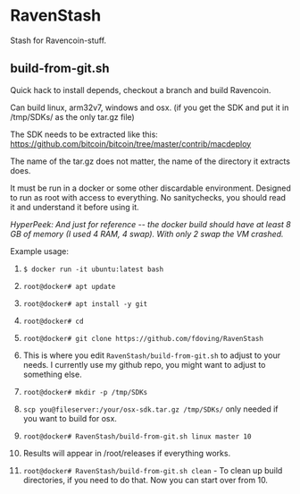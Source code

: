 # RavenStash
Stash for Ravencoin-stuff.

## build-from-git.sh
Quick hack to install depends, checkout a branch and build Ravencoin.

Can build linux, arm32v7, windows and osx. (if you get the SDK and put it in /tmp/SDKs/ as the only tar.gz file)

The SDK needs to be extracted like this: https://github.com/bitcoin/bitcoin/tree/master/contrib/macdeploy

The name of the tar.gz does not matter, the name of the directory it extracts does.


It must be run in a docker or some other discardable environment.
Designed to run as root with access to everything.
No sanitychecks, you should read it and understand it before using it.

_HyperPeek: And just for reference -- the docker build should have at least 8 GB of memory (I used 4 RAM, 4 swap). With only 2 swap the VM crashed._


Example usage:

1. `$ docker run -it ubuntu:latest bash`

2. `root@docker# apt update`

3. `root@docker# apt install -y git`

4. `root@docker# cd`

5. `root@docker# git clone https://github.com/fdoving/RavenStash`

6. This is where you edit `RavenStash/build-from-git.sh` to adjust to your needs. I currently use my github repo, you might want to adjust to something else.

7. `root@docker# mkdir -p /tmp/SDKs`

8. `scp you@fileserver:/your/osx-sdk.tar.gz /tmp/SDKs/`  only needed if you want to build for osx.

10. `root@docker# RavenStash/build-from-git.sh linux master 10` <platform> <gitbranch> <makethreads>

11. Results will appear in /root/releases if everything works.

12. `root@docker# RavenStash/build-from-git.sh clean` - To clean up build directories, if you need to do that. 
Now you can start over from 10. 


